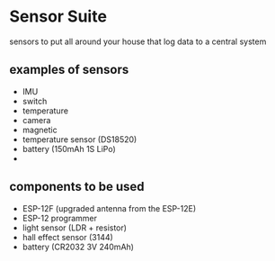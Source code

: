 # Sensor Suite

sensors to put all around your house that log data to a central system

## examples of sensors

- IMU
- switch
- temperature
- camera
- magnetic
- temperature sensor (DS18520)
- battery (150mAh 1S LiPo)
- 

## components to be used

- ESP-12F (upgraded antenna from the ESP-12E)
- ESP-12 programmer
- light sensor (LDR + resistor)
- hall effect sensor (3144)
- battery (CR2032 3V 240mAh)